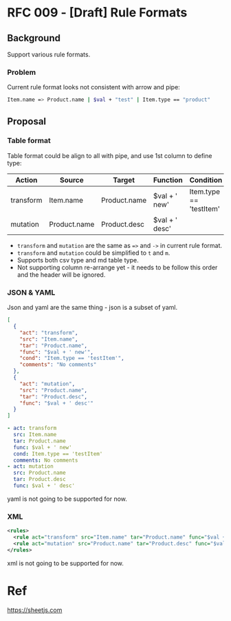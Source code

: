 # RFC 009 - [Draft] Rule Formats

## Background

Support various rule formats.

### Problem

Current rule format looks not consistent with arrow and pipe:

```sh
Item.name => Product.name | $val + "test" | Item.type == "product"
```

## Proposal

### Table format

Table format could be align to all with pipe, and use 1st column to define type:

| Action    | Source       | Target       | Function       | Condition               | Comments    |
| --------- | ------------ | ------------ | -------------- | ----------------------- | ----------- |
| transform | Item.name    | Product.name | $val + ' new'  | Item.type == 'testItem' | No comments |
| mutation  | Product.name | Product.desc | $val + ' desc' |                         |             |

- `transform` and `mutation` are the same as `=>` and `->` in current rule format.
- `transform` and `mutation` could be simplified to `t` and `m`.
- Supports both csv type and md table type.
- Not supporting column re-arrange yet - it needs to be follow this order and the header will be ignored.

### JSON & YAML

Json and yaml are the same thing - json is a subset of yaml.

```json
[
  {
    "act": "transform",
    "src": "Item.name",
    "tar": "Product.name",
    "func": "$val + ' new'",
    "cond": "Item.type == 'testItem'",
    "comments": "No comments"
  },
  {
    "act": "mutation",
    "src": "Product.name",
    "tar": "Product.desc",
    "func": "$val + ' desc'"
  }
]
```

```yaml
- act: transform
  src: Item.name
  tar: Product.name
  func: $val + ' new'
  cond: Item.type == 'testItem'
  comments: No comments
- act: mutation
  src: Product.name
  tar: Product.desc
  func: $val + ' desc'
```

yaml is not going to be supported for now.

### XML

```xml
<rules>
  <rule act="transform" src="Item.name" tar="Product.name" func="$val + ' new'" cond="Item.type == 'testItem'"/>
  <rule act="mutation" src="Product.name" tar="Product.desc" func="$val + ' desc'"/>
</rules>
```

xml is not going to be supported for now.

# Ref

https://sheetjs.com
